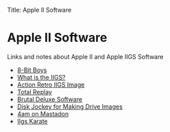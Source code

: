 Title: Apple II Software

# Apple II Software

Links and notes about Apple II and Apple IIGS Software

- [8-Bit Boys](https://8bitboyz.com/dl/)
- [What is the IIGS?](https://whatisthe2gs.apple2.org.za)
- [Action Retro IIGS Image](https://macintoshgarden.org/apps/apple-iigs-gsos-604-internet-starter-image)
- [Total Replay](https://archive.org/details/TotalReplay)
- [Brutal Deluxe Software](https://www.brutaldeluxe.fr/projects/)
- [Disk Jockey for Making Drive Images](https://bluescsi.onegeekarmy.eu/diskjockey/)
- [4am on Mastadon](https://mastodon.social/@a2_4am?fbclid=IwAR0QZWqrlvOO7tM8TujYV6Oebe8Rw9WOzowQJwFv4xT-YLk7mQIGU0w1NW8)
- [IIgs Karate](https://www.brutaldeluxe.fr/products/apple2gs/appleiigskarate/)
